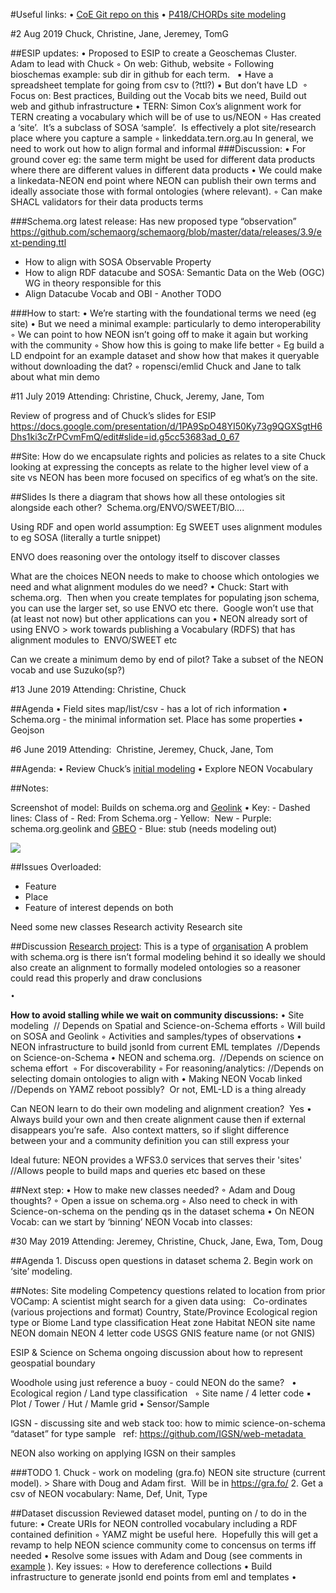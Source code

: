 #Useful links:
    • [CoE Git repo on this](https://github.com/cicoe/NEON-schema.org)
    • [P418/CHORDs site modeling](https://github.com/earthcubearchitecture-project418/p419dcatservices/tree/master/CHORDS)

#2 Aug 2019
Chuck, Christine, Jane, Jeremey, TomG

##ESIP updates:
    • Proposed to ESIP to create a Geoschemas Cluster.  Adam to lead with Chuck
        ◦ On web: Github, website
        ◦ Following bioschemas example: sub dir in github for each term.  
            ▪ Have a spreadsheet template for going from csv to (?ttl?)
            ▪ But don’t have LD 
        ◦ Focus on: Best practices, Building out the Vocab bits we need, Build out web and github infrastructure
    • TERN: Simon Cox’s alignment work for TERN creating a vocabulary which will be of use to us/NEON
        ◦ Has created a ‘site’.  It’s a subclass of SOSA ‘sample’.  Is effectively a plot site/research place where you capture a sample
        ◦ linkeddata.tern.org.au
In general, we need to work out how to align formal and informal
###Discussion:
    • For ground cover eg: the same term might be used for different data products where there are different values in different data products
    • We could make a linkedata-NEON end point where NEON can publish their own terms and ideally associate those with formal ontologies (where relevant).
        ◦ Can make SHACL validators for their data products terms

###Schema.org latest release: 
Has new proposed type “observation”
https://github.com/schemaorg/schemaorg/blob/master/data/releases/3.9/ext-pending.ttl

- How to align with SOSA Observable Property 
- How to align RDF datacube and SOSA: Semantic Data on the Web (OGC) WG in theory responsible for this
- Align Datacube Vocab and OBI - Another TODO

###How to start:
    • We’re starting with the foundational terms we need (eg site)
    • But we need a minimal example: particularly to demo interoperability
        ◦ We can point to how NEON isn’t going off to make it again but working with the community
        ◦ Show how this is going to make life better
        ◦ Eg build a LD endpoint for an example dataset and show how that makes it queryable without downloading the dat?
        ◦ ropensci/emlid
Chuck and Jane to talk about what min demo

#11 July 2019
Attending: Christine, Chuck, Jeremy, Jane, Tom

Review of progress and of Chuck’s slides for ESIP
https://docs.google.com/presentation/d/1PA9SpO48YI50Ky73g9QGXSgtH6Dhs1ki3cZrPCvmFmQ/edit#slide=id.g5cc53683ad_0_67

##Site:
How do we encapsulate rights and policies as relates to a site
Chuck looking at expressing the concepts as relate to the higher level view of a site vs NEON has been more focused on specifics of eg what’s on the site.

##Slides
Is there a diagram that shows how all these ontologies sit alongside each other?  Schema.org/ENVO/SWEET/BIO….

Using RDF and open world assumption: Eg SWEET uses alignment modules to eg SOSA (literally a turtle snippet)

ENVO does reasoning over the ontology itself to discover classes

What are the choices NEON needs to make to choose which ontologies we need and what alignment modules do we need?
    • Chuck: Start with schema.org.  Then when you create templates for populating json schema, you can use the larger set, so use ENVO etc there.  Google won’t use that (at least not now) but other applications can you
    • NEON already sort of using ENVO > work towards publishing a Vocabulary (RDFS) that has alignment modules to  ENVO/SWEET etc

Can we create a minimum demo by end of pilot?
Take a subset of the NEON vocab and use Suzuko(sp?) 



#13 June 2019
Attending: Christine, Chuck

##Agenda
    • Field sites map/list/csv - has a lot of rich information
    • Schema.org - the minimal information set. Place has some properties
    • Geojson

#6 June 2019
Attending: 
Christine, Jeremey, Chuck, Jane, Tom

##Agenda:
    • Review Chuck’s [initial modeling](https://app.gra.fo/editor/2c7f33f1-e678-49b1-a6d6-2d68692469ca)
    • Explore NEON Vocabulary

##Notes:

Screenshot of model:
Builds on schema.org and [Geolink](http://schema.geolink.org/1.0/base/main.html#d4e3511)
• Key:
    - Dashed lines: Class of
    - Red: From Schema.org 
    - Yellow:  New
    - Purple: schema.org.geolink and [GBEO](https://www.gebco.net/data_and_products/)
    - Blue: stub (needs modeling out)

![](model1.png)

##Issues
Overloaded:
- Feature
- Place
- Feature of interest depends on both

Need some new classes
Research activity
Research site

##Discussion
[Research project](https://schema.org/ResearchProject): This is a type of [organisation](https://schema.org/Organization)
A problem with schema.org is there isn’t formal modeling behind it so ideally we should also create an alignment to formally modeled ontologies so a reasoner could read this properly and draw conclusions 

    • 

**How to avoid stalling while we wait on community discussions:**
    • Site modeling  // Depends on Spatial and Science-on-Schema efforts
        ◦ Will build on SOSA and Geolink
        ◦ Activities and samples/types of observations
    • NEON infrastructure to build jsonld from current EML templates  //Depends on Science-on-Schema
    • NEON and schema.org.  //Depends on science on schema effort 
        ◦ For discoverability
        ◦ For reasoning/analytics: //Depends on selecting domain ontologies to align with
    • Making NEON Vocab linked //Depends on YAMZ reboot possibly?  Or not, EML-LD is a thing already

Can NEON learn to do their own modeling and alignment creation?  Yes
    • Always build your own and then create alignment cause then if external disappears you’re safe.  Also context matters, so if slight difference between your and a community definition you can still express your 

Ideal future:
NEON provides a WFS3.0 services that serves their 'sites' //Allows people to build maps and queries etc based on these

##Next step:
    • How to make new classes needed?
        ◦ Adam and Doug thoughts?
        ◦ Open a issue on schema.org
        ◦ Also need to check in with Science-on-schema on the pending qs in the dataset schema
    • On NEON Vocab: can we start by ‘binning’ NEON Vocab into classes: 


#30 May 2019
Attending: Jeremey, Christine, Chuck, Jane, Ewa, Tom, Doug

##Agenda
    1. Discuss open questions in dataset schema
    2. Begin work on ‘site’ modeling.

##Notes:
Site modeling
Competency questions related to location from prior VOCamp:
A scientist might search for a given data using:  
Co-ordinates (various projections and format)
Country, State/Province
Ecological region type or Biome
Land type classification
Heat zone
Habitat
NEON site name
NEON domain
NEON 4 letter code
USGS GNIS feature name (or not GNIS)

ESIP & Science on Schema ongoing discussion about how to represent geospatial boundary

Woodhole using just reference a buoy - could NEON do the same?  
    • Ecological region / Land type classification  
        ◦ Site name / 4 letter code
            ▪ Plot / Tower / Hut / Mamle grid
                • Sensor/Sample

IGSN - discussing site and web stack too: how to mimic science-on-schema “dataset” for type sample   ref: https://github.com/IGSN/web-metadata 

NEON also working on applying IGSN on their samples

###TODO
    1. Chuck - work on modeling (gra.fo) NEON site structure (current model). > Share with Doug and Adam first.  Will be in https://gra.fo/
    2. Get a csv of NEON vocabulary: Name, Def, Unit, Type

##Dataset discussion
Reviewed dataset model, punting on / to do in the future:
• Create URIs for NEON controlled vocabulary including a RDF contained definition
    ◦ YAMZ might be useful here.  Hopefully this will get a revamp to help NEON science community come to concensus on terms iff needed
• Resolve some issues with Adam and Doug (see comments in [example](https://github.com/cicoe/NEON-schema.org/blob/master/data_sets/SingleAspiratedAirTemperature.jsonld) ). Key issues:
    ◦ How to dereference collections
• Build infrastructure to generate jsonld end points from eml and templates
• 

